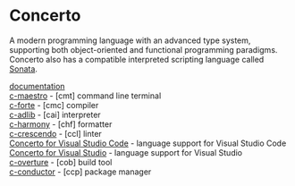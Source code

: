 # Concerto
A modern programming language with an advanced type system, supporting both object-oriented and functional programming paradigms. Concerto also has a compatible interpreted scripting language called [Sonata](https://github.com/PrimeEagle/Sonata).

[documentation](https://primeeagle.github.io/Concerto-Docs/)\
[c-maestro](https://github.com/PrimeEagle/c-maestro) - [cmt] command line terminal\
[c-forte](https://github.com/PrimeEagle/c-forte) - [cmc] compiler\
[c-adlib](https://github.com/PrimeEagle/c-adlib) - [cai] interpreter\
[c-harmony](https://github.com/PrimeEagle/c-harmony) - [chf] formatter\
[c-crescendo](https://github.com/PrimeEagle/c-crescendo) - [ccl] linter\
[Concerto for Visual Studio Code](https://github.com/PrimeEagle/Concerto-for-VS-Code) - language support for Visual Studio Code\
[Concerto for Visual Studio](https://github.com/PrimeEagle/Concerto-for-Visual-Studio) - language support for Visual Studio\
[c-overture](https://github.com/PrimeEagle/c-overture) - [cob] build tool\
[c-conductor](https://github.com/PrimeEagle/c-conductor) - [ccp] package manager
